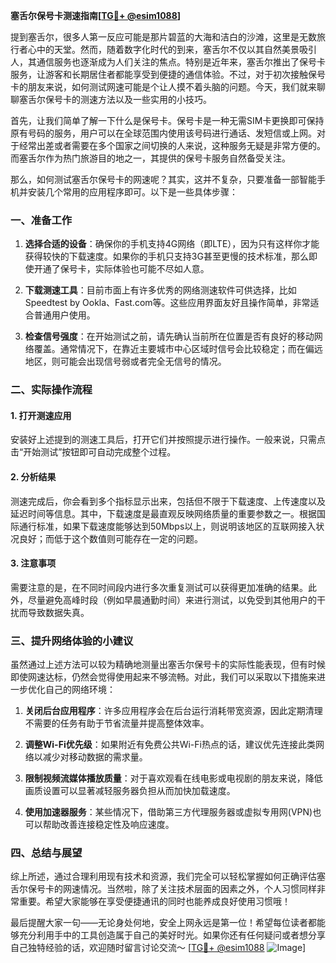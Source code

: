 **塞舌尔保号卡测速指南[[TG💪+ @esim1088](https://t.me/s/esim1088)]**

提到塞舌尔，很多人第一反应可能是那片碧蓝的大海和洁白的沙滩，这里是无数旅行者心中的天堂。然而，随着数字化时代的到来，塞舌尔不仅以其自然美景吸引人，其通信服务也逐渐成为人们关注的焦点。特别是近年来，塞舌尔推出了保号卡服务，让游客和长期居住者都能享受到便捷的通信体验。不过，对于初次接触保号卡的朋友来说，如何测试网速可能是个让人摸不着头脑的问题。今天，我们就来聊聊塞舌尔保号卡的测速方法以及一些实用的小技巧。

首先，让我们简单了解一下什么是保号卡。保号卡是一种无需SIM卡更换即可保持原有号码的服务，用户可以在全球范围内使用该号码进行通话、发短信或上网。对于经常出差或者需要在多个国家之间切换的人来说，这种服务无疑是非常方便的。而塞舌尔作为热门旅游目的地之一，其提供的保号卡服务自然备受关注。

那么，如何测试塞舌尔保号卡的网速呢？其实，这并不复杂，只要准备一部智能手机并安装几个常用的应用程序即可。以下是一些具体步骤：

### 一、准备工作

1. **选择合适的设备**：确保你的手机支持4G网络（即LTE），因为只有这样你才能获得较快的下载速度。如果你的手机只支持3G甚至更慢的技术标准，那么即使开通了保号卡，实际体验也可能不尽如人意。

2. **下载测速工具**：目前市面上有许多优秀的网络测速软件可供选择，比如Speedtest by Ookla、Fast.com等。这些应用界面友好且操作简单，非常适合普通用户使用。

3. **检查信号强度**：在开始测试之前，请先确认当前所在位置是否有良好的移动网络覆盖。通常情况下，在靠近主要城市中心区域时信号会比较稳定；而在偏远地区，则可能会出现信号弱或者完全无信号的情况。

### 二、实际操作流程

#### 1. 打开测速应用
安装好上述提到的测速工具后，打开它们并按照提示进行操作。一般来说，只需点击“开始测试”按钮即可自动完成整个过程。

#### 2. 分析结果
测速完成后，你会看到多个指标显示出来，包括但不限于下载速度、上传速度以及延迟时间等信息。其中，下载速度是最直观反映网络质量的重要参数之一。根据国际通行标准，如果下载速度能够达到50Mbps以上，则说明该地区的互联网接入状况良好；而低于这个数值则可能存在一定的问题。

#### 3. 注意事项
需要注意的是，在不同时间段内进行多次重复测试可以获得更加准确的结果。此外，尽量避免高峰时段（例如早晨通勤时间）来进行测试，以免受到其他用户的干扰而导致数据失真。

### 三、提升网络体验的小建议

虽然通过上述方法可以较为精确地测量出塞舌尔保号卡的实际性能表现，但有时候即使网速达标，仍然会觉得使用起来不够流畅。对此，我们可以采取以下措施来进一步优化自己的网络环境：

1. **关闭后台应用程序**：许多应用程序会在后台运行消耗带宽资源，因此定期清理不需要的任务有助于节省流量并提高整体效率。
   
2. **调整Wi-Fi优先级**：如果附近有免费公共Wi-Fi热点的话，建议优先连接此类网络以减少对移动数据的需求量。

3. **限制视频流媒体播放质量**：对于喜欢观看在线电影或电视剧的朋友来说，降低画质设置可以显著减轻服务器负担从而加快加载速度。

4. **使用加速器服务**：某些情况下，借助第三方代理服务器或虚拟专用网(VPN)也可以帮助改善连接稳定性及响应速度。

### 四、总结与展望

综上所述，通过合理利用现有技术和资源，我们完全可以轻松掌握如何正确评估塞舌尔保号卡的网速情况。当然啦，除了关注技术层面的因素之外，个人习惯同样非常重要。希望大家能够在享受便捷通讯的同时也能养成良好使用习惯哦！

最后提醒大家一句——无论身处何地，安全上网永远是第一位！希望每位读者都能够充分利用手中的工具创造属于自己的美好时光。如果你还有任何疑问或者想分享自己独特经验的话，欢迎随时留言讨论交流～ [[TG💪+ @esim1088](https://t.me/s/esim1088) ![Image](https://i.postimg.cc/4NQfJmqS/Snipaste-2025-05-13-00-14-12.png)]